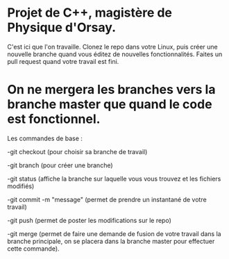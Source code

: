 # Projet de C++, magistère de Physique d'Orsay.
C'est ici que l'on travaille. Clonez le repo dans votre Linux, puis créer une nouvelle branche quand vous éditez de nouvelles fonctionnalités. Faites un pull request quand votre travail est fini.
# On ne mergera les branches vers la branche master que quand le code est fonctionnel.
Les commandes de base :

-git checkout <nom de la branche> (pour choisir sa branche de travail)
  
-git branch <nom de la branche> (pour créer une branche)
  
-git status (affiche la branche sur laquelle vous vous trouvez et les fichiers modifiés)

-git commit -m "message" (permet de prendre un instantané de votre travail)

-git push (permet de poster les modifications sur le repo)

-git merge <nom de la branche> (permet de faire une demande de fusion de votre travail dans la branche principale, on se placera dans la branche master pour effectuer cette commande).
